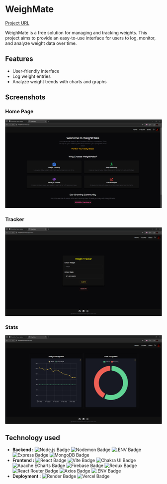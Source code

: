 # WeighMate

[Project URL](https://weightmate.vercel.app/)

WeighMate is a free solution for managing and tracking weights. This project aims to provide an easy-to-use interface for users to log, monitor, and analyze weight data over time.

## Features

- User-friendly interface
- Log weight entries
- Analyze weight trends with charts and graphs

## Screenshots

### Home Page

![Home Page](./assets/Home.png)

### Tracker

![Tracker](./assets/Tracker.png)

### Stats

![Stats](./assets/Stats.png)

## Technology used

- **Backend     :** ![Node.js Badge](https://img.shields.io/badge/Node.js-5FA04E?logo=nodedotjs&logoColor=fff&style=plastic) ![Nodemon Badge](https://img.shields.io/badge/Nodemon-76D04B?logo=nodemon&logoColor=fff&style=plastic) ![.ENV Badge](https://img.shields.io/badge/.ENV-ECD53F?logo=dotenv&logoColor=000&style=plastic) ![Express Badge](https://img.shields.io/badge/Express-000?logo=express&logoColor=fff&style=plastic) ![MongoDB Badge](https://img.shields.io/badge/MongoDB-47A248?logo=mongodb&logoColor=fff&style=plastic)
- **Frontend    :** ![React Badge](https://img.shields.io/badge/React-61DAFB?logo=react&logoColor=000&style=plastic) ![Vite Badge](https://img.shields.io/badge/Vite-646CFF?logo=vite&logoColor=fff&style=plastic) ![Chakra UI Badge](https://img.shields.io/badge/Chakra%20UI-319795?logo=chakraui&logoColor=fff&style=plastic) ![Apache ECharts Badge](https://img.shields.io/badge/Apache%20ECharts-AA344D?logo=apacheecharts&logoColor=fff&style=plastic) ![Firebase Badge](https://img.shields.io/badge/Firebase-DD2C00?logo=firebase&logoColor=fff&style=plastic) ![Redux Badge](https://img.shields.io/badge/Redux-764ABC?logo=redux&logoColor=fff&style=plastic) ![React Router Badge](https://img.shields.io/badge/React%20Router-CA4245?logo=reactrouter&logoColor=fff&style=plastic) ![Axios Badge](https://img.shields.io/badge/Axios-5A29E4?logo=axios&logoColor=fff&style=plastic) ![.ENV Badge](https://img.shields.io/badge/.ENV-ECD53F?logo=dotenv&logoColor=000&style=plastic)
- **Deployment  :** ![Render Badge](https://img.shields.io/badge/Render-000?logo=render&logoColor=fff&style=plastic) ![Vercel Badge](https://img.shields.io/badge/Vercel-000?logo=vercel&logoColor=fff&style=plastic)
